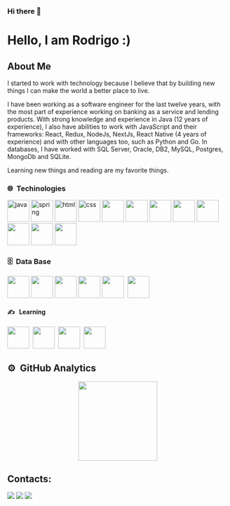 
### Hi there 👋

# **Hello, I am Rodrigo :)** 

## **About Me**

I started to work with technology because I believe that by building new things I can make the world a better place to live.

I have been working as a software engineer for the last twelve years, with the most part of experience working on banking as a service and lending products. With strong knowledge and experience in Java (12 years of experience), I also have abilities to work with JavaScript and their frameworks: React, Redux, NodeJs, NextJs, React Native (4 years of experience) and with other languages too, such as Python and Go. In databases, I have worked with SQL Server, Oracle, DB2, MySQL, Postgres, MongoDb and SQLite.

Learning new things and reading are my favorite things.

### 🌐 &nbsp;Techinologies
 <img src="https://cdn.jsdelivr.net/gh/devicons/devicon/icons/java/java-original-wordmark.svg" width='50px' alt='java'/>&nbsp;<img src="https://cdn.jsdelivr.net/gh/devicons/devicon/icons/spring/spring-original.svg" width='50px' alt='spring'/>&nbsp;<img src="https://cdn.jsdelivr.net/gh/devicons/devicon/icons/html5/html5-original-wordmark.svg" width='50px' alt='html'/> <img src="https://cdn.jsdelivr.net/gh/devicons/devicon/icons/css3/css3-original-wordmark.svg" width='50px' alt='css'/>&nbsp;<img src="https://cdn.jsdelivr.net/gh/devicons/devicon/icons/bootstrap/bootstrap-original.svg" width='50px'/>&nbsp;<img src="https://cdn.jsdelivr.net/gh/devicons/devicon/icons/tailwindcss/tailwindcss-plain.svg" width='50px'/>&nbsp;<img src="https://cdn.jsdelivr.net/gh/devicons/devicon/icons/javascript/javascript-original.svg" width='50px'/>&nbsp;<img src="https://cdn.jsdelivr.net/gh/devicons/devicon/icons/nodejs/nodejs-original.svg" width='50px'/>&nbsp;<img src="https://cdn.jsdelivr.net/gh/devicons/devicon/icons/react/react-original.svg" width='50px'/>&nbsp;<img src="https://cdn.jsdelivr.net/gh/devicons/devicon/icons/redux/redux-original.svg" width='50px'/>&nbsp;<img src="https://cdn.jsdelivr.net/gh/devicons/devicon/icons/nextjs/nextjs-original-wordmark.svg" width='50px'/>&nbsp;<img src="https://cdn.jsdelivr.net/gh/devicons/devicon/icons/docker/docker-original.svg" width='50px'/>
### 🗄️&nbsp; Data Base
<img src="https://cdn.jsdelivr.net/gh/devicons/devicon/icons/oracle/oracle-original.svg" width='50px'/>&nbsp;<img src="https://cdn.jsdelivr.net/gh/devicons/devicon/icons/mysql/mysql-original.svg" width='50px'/>&nbsp;<img src="https://cdn.jsdelivr.net/gh/devicons/devicon/icons/postgresql/postgresql-original.svg" width='50px'/>&nbsp;<img src="https://cdn.jsdelivr.net/gh/devicons/devicon/icons/mongodb/mongodb-original-wordmark.svg" width='50px'/>&nbsp;<img src="https://cdn.jsdelivr.net/gh/devicons/devicon/icons/sqlite/sqlite-original-wordmark.svg" width='50px'/>&nbsp; <img src="https://cdn.jsdelivr.net/gh/devicons/devicon/icons/microsoftsqlserver/microsoftsqlserver-plain-wordmark.svg" width='50px'/>

#### ✍️ &nbsp; Learning
<img src="https://cdn.jsdelivr.net/gh/devicons/devicon/icons/python/python-original.svg" width='50px'/>&nbsp;
<img src="https://cdn.jsdelivr.net/gh/devicons/devicon/icons/go/go-original-wordmark.svg" width='50px'/>&nbsp;
<img src="https://cdn.jsdelivr.net/gh/devicons/devicon/icons/kotlin/kotlin-original.svg" width='50px'/>&nbsp;
<img src="https://cdn.jsdelivr.net/gh/devicons/devicon/icons/angularjs/angularjs-original.svg"  width='50px'/>&nbsp;         
                    

 ## ⚙️ &nbsp;GitHub Analytics
<p align="center">
<!--<a href="https://github.com/AVS1508">
  <img height="180em" src="https://github-readme-stats-eight-theta.vercel.app/api?username=Erreceo&show_icons=true&theme=algolia&include_all_commits=true&count_private=true"/> -->
  <img height="180em" src="https://github-readme-stats-eight-theta.vercel.app/api/top-langs/?username=Erreceo&layout=compact&langs_count=8&theme=algolia"/>
</a>
</p>

## Contacts:

<div>
<a href="https://instagram.com/erreceo.dev" target="_blank"><img src="https://img.shields.io/badge/-Instagram-%23E4405F?style=for-the-badge&logo=instagram&logoColor=white" target="_blank"></a>
<!--
<a href="https://www.twitch.tv/seu-usuário-aqui" target="_blank"><img src="https://img.shields.io/badge/Twitch-9146FF?style=for-the-badge&logo=twitch&logoColor=white" target="_blank"></a> -->
<a href = "mailto:rodrigo.cardoso.oliveira@gmail.com"><img src="https://img.shields.io/badge/Gmail-D14836?style=for-the-badge&logo=gmail&logoColor=white" target="_blank"></a>
<a href="https://www.linkedin.com/in/rodrigo-cardoso-oliveira" target="_blank"><img src="https://img.shields.io/badge/-LinkedIn-%230077B5?style=for-the-badge&logo=linkedin&logoColor=white" target="_blank"></a> 
</div>

<!--
**Erreceo/Erreceo** is a ✨ _special_ ✨ repository because its `README.md` (this file) appears on your GitHub profile.

Here are some ideas to get you started:

- 🔭 I’m currently working on ...
- 🌱 I’m currently learning ...
- 👯 I’m looking to collaborate on ...
- 🤔 I’m looking for help with ...
- 💬 Ask me about ...
- 📫 How to reach me: ...
- 😄 Pronouns: ...
- ⚡ Fun fact: ...
-->
